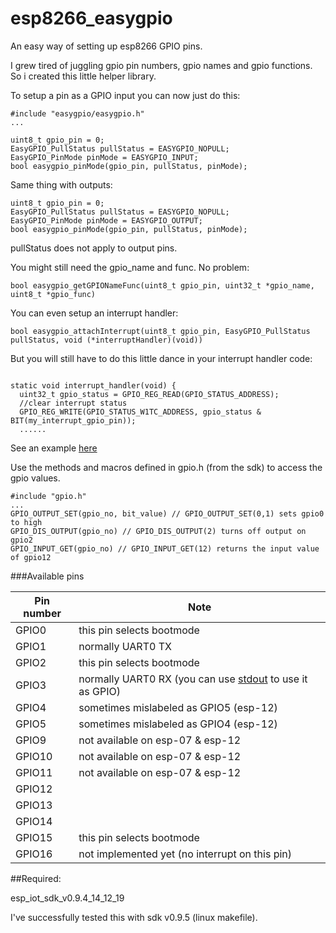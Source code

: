 # esp8266_easygpio
An easy way of setting up esp8266 GPIO pins.

I grew tired of juggling gpio pin numbers, gpio names and gpio functions. So i created this little helper library.

To setup a pin as a GPIO input you can now just do this:

```
#include "easygpio/easygpio.h"
...

uint8_t gpio_pin = 0;
EasyGPIO_PullStatus pullStatus = EASYGPIO_NOPULL;
EasyGPIO_PinMode pinMode = EASYGPIO_INPUT;
bool easygpio_pinMode(gpio_pin, pullStatus, pinMode);
```

Same thing with outputs:
```
uint8_t gpio_pin = 0;
EasyGPIO_PullStatus pullStatus = EASYGPIO_NOPULL;
EasyGPIO_PinMode pinMode = EASYGPIO_OUTPUT;
bool easygpio_pinMode(gpio_pin, pullStatus, pinMode);
```
pullStatus does not apply to output pins.

You might still need the gpio_name and func. No problem:
```
bool easygpio_getGPIONameFunc(uint8_t gpio_pin, uint32_t *gpio_name, uint8_t *gpio_func)
```

You can even setup an interrupt handler:
```
bool easygpio_attachInterrupt(uint8_t gpio_pin, EasyGPIO_PullStatus pullStatus, void (*interruptHandler)(void))
```

But you will still have to do this little dance in your interrupt handler code:
```

static void interrupt_handler(void) {
  uint32_t gpio_status = GPIO_REG_READ(GPIO_STATUS_ADDRESS);
  //clear interrupt status
  GPIO_REG_WRITE(GPIO_STATUS_W1TC_ADDRESS, gpio_status & BIT(my_interrupt_gpio_pin));
  ......
```

See an example [here](https://github.com/eadf/esp8266_digoleserial)

Use the methods and macros defined in gpio.h (from the sdk) to access the gpio values.
```
#include "gpio.h"
...
GPIO_OUTPUT_SET(gpio_no, bit_value) // GPIO_OUTPUT_SET(0,1) sets gpio0 to high
GPIO_DIS_OUTPUT(gpio_no) // GPIO_DIS_OUTPUT(2) turns off output on gpio2
GPIO_INPUT_GET(gpio_no) // GPIO_INPUT_GET(12) returns the input value of gpio12
```

###Available pins

Pin number | Note
-----------|------
GPIO0 	   | this pin selects bootmode
GPIO1      | normally UART0 TX 
GPIO2 	   | this pin selects bootmode
GPIO3      | normally UART0 RX (you can use [stdout](https://github.com/eadf/esp8266_stdout) to use it as GPIO)
GPIO4      | sometimes mislabeled as GPIO5 (esp-12)
GPIO5      | sometimes mislabeled as GPIO4 (esp-12)
GPIO9      |  not available on esp-07 & esp-12
GPIO10      | not available on esp-07 & esp-12
GPIO11      | not available on esp-07 & esp-12
GPIO12      | 
GPIO13      |
GPIO14      |
GPIO15 	   | this pin selects bootmode
GPIO16      | not implemented yet (no interrupt on this pin)


##Required:

esp_iot_sdk_v0.9.4_14_12_19

I've successfully tested this with sdk v0.9.5 (linux makefile).
